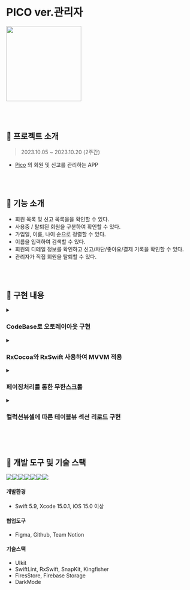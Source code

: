 # PICO ver.관리자


<img src = "https://github.com/HANLeeeee/Pico.admin/assets/74815957/51b4373a-406b-42b5-854f-674f312a6f95" width=200>


<br/><br/>

## 📌 프로젝트 소개
> 2023.10.05 ~ 2023.10.20 (2주간) <br/>
- [Pico](https://github.com/HANLeeeee/Pico) 의 회원 및 신고를 관리하는 APP

<br/><br/>

## 📌 기능 소개
- 회원 목록 및 신고 목록을을 확인할 수 있다.
- 사용중 / 탈퇴된 회원을 구분하여 확인할 수 있다.
- 가입일, 이름, 나이 순으로 정렬할 수 있다.
- 이름을 입력하여 검색할 수 있다.
- 회원의 디테일 정보를 확인하고 신고/차단/좋아요/결제 기록을 확인할 수 있다.
- 관리자가 직접 회원을 탈퇴할 수 있다.


<br/><br/>


##  📌 구현 내용
<details>
<summary><h3>CodeBase로 오토레이아웃 구현</h3></summary>
  
- Snapkit 라이브러리 사용하여 오토레이아웃을 구현하였습니다.
- 잊을 수 있는 translatesAutoresizingMaskIntoConstraints 및 isActive 를 생략하면서 간결한 코드를 작성할 수 있었습니다.
- remakeConstraints 나 updateConstraints 를 사용하여 쉽게 제약조건을 수정할 수 있었습니다.
```swift
extension AdminUserViewController {
    private func addViews() {
        view.addSubview([textFieldView, searchButton, sortedMenu, tableView])
    }
    
    private func makeConstraints() {
        let padding: CGFloat = 10
        
        textFieldView.snp.makeConstraints { make in
            make.top.equalTo(view.safeAreaLayoutGuide).offset(padding)
            make.leading.equalTo(padding)
            make.height.equalTo(40)
        }
        
        searchButton.snp.makeConstraints { make in
            make.centerY.equalTo(textFieldView)
            make.leading.equalTo(textFieldView.snp.trailing).offset(padding)
            make.width.equalTo(60)
            make.height.equalTo(35)
        }
        
        sortedMenu.snp.makeConstraints { make in
            make.centerY.equalTo(textFieldView)
            make.leading.equalTo(searchButton.snp.trailing).offset(padding)
            make.trailing.equalTo(view.safeAreaLayoutGuide).offset(-padding)
            make.width.equalTo(textFieldView.snp.height)
            make.height.equalTo(textFieldView.snp.height)
        }
        
        tableView.snp.makeConstraints { make in
            make.top.equalTo(textFieldView.snp.bottom).offset(padding)
            make.leading.trailing.bottom.equalToSuperview()
        }
    }
}
```
<br/>

</details>

<details>
<summary><h3>RxCocoa와 RxSwift 사용하여 MVVM 적용</h3></summary>
  
- ViewModelType 프로토콜을 생성했습니다.
- Input: viewDidLoad, TextField 입력, Button 클릭 등의 이벤트를 정의했습니다.
- Output: TableView reload, Label 텍스트 업데이트 등 UI 업데이트를 정의했습니다.
- Input은 뷰로 들어오는 데이터를 캡슐화하고 Output은 뷰에 보내는 데이터를 캡슐화했습니다.
```swift
protocol ViewModelType {
    associatedtype Input
    associatedtype Output
    
    func transform(input: Input) -> Output
}
```
<b>ViewController</b>
- ViewModel에서 ViewModelType 프로토콜을 채택하여 Input, Output 구조를 사용했습니다.
- merge를 사용하여 여러개의 옵저버블을 하나로 합쳐 하나의 옵저버블을 방출하였습니다.
- combineLatest을 사용하여 userListType, sortedType과 merged의 최신 상태를 결합하여 방출하였습니다.
```swift
final class AdminUserViewModel: ViewModelType {
    
    struct Input {
        let viewDidLoad: Observable<Void>
        // ...(중략)
    }
    
    struct Output {
        let resultToViewDidLoad: Observable<[User]>
        // ...(중략)
    }
    
    func transform(input: Input) -> Output {
        let merged = Observable.merge(input.viewDidLoad, input.viewWillAppear)
        
        let responseViewDidLoad = Observable.combineLatest(input.userListType, input.sortedType, merged)
            .withUnretained(self)
            .flatMap { (viewModel, value) -> Observable<([User], DocumentSnapshot?)> in
                let (userListType, sortedType, _) = value
                return FirestoreService.shared.loadDocumentRx(collectionId: userListType.collectionId, dataType: User.self, orderBy: sortedType.orderBy, itemsPerPage: viewModel.itemsPerPage, lastDocumentSnapshot: nil)
            }
            .withUnretained(self)
            .map { viewModel, usersAndSnapshot in
                let (users, snapShot) = usersAndSnapshot
                viewModel.userList.removeAll()
                viewModel.lastDocumentSnapshot = snapShot
                viewModel.userList = users
                return viewModel.userList
            }
        // ...(중략)

        return Output(
            resultToViewDidLoad: responseViewDidLoad,
            // ...(중략)
        )
    }
}
```
<b>ViewModel</b>
- bind를 통해 ViewController와 ViewModel 사이의 상호작용을 설정했습니다.
- ViewController에서 dispose를 하여 하나의 데이터 스트림으로 연결했습니다.
```swift
private func bind() {
    let input = AdminUserViewModel.Input(
        viewDidLoad: viewDidLoadPublisher.asObservable(),
        // ...(중략)

    )
    let output = viewModel.transform(input: input)

    // ...(중략)

    output.needToReload
        .withUnretained(self)
        .subscribe(onNext: { viewController, _ in
            viewController.tableView.reloadData()
        })
        .disposed(by: disposeBag)
}
```



</details>

<details>
<summary><h3>페이징처리를 통한 무한스크롤</h3></summary>
  
- orderBy 튜플을 통해 0번째 요소 기준으로 내림차순/오름차순을 결정하고 페이지당 itemsPerPage 수로 가져올 항목을 제한하여 쿼리를 설정했습니다.
- DocumentSnapshot을 통해 쿼리에 이전 페이지의 마지막 문서 후부터 시작하도록 설정하여 페이지별로 데이터를 가져오게 했습니다.
- DispatchQueue.global().async를 사용하여 메소드를 호출하여 데이터를 가져오는 작업을 비동기 처리했습니다.
```swift
private func loadNextPage(collectionId: Collections, orderBy: (String, Bool)) -> Observable<[User]> {
    let dbRef = Firestore.firestore()
    var query = dbRef.collection(collectionId.name)
        .order(by: orderBy.0, descending: orderBy.1)
        .limit(to: itemsPerPage)
    
    if let lastSnapshot = lastDocumentSnapshot {
        query = query.start(afterDocument: lastSnapshot)
    }
    
    return Observable.create { [weak self] emitter in
        guard let self = self else { return Disposables.create()}
        
        DispatchQueue.global().async {
            // ...(중략)
                
                lastDocumentSnapshot = documents.last
                
                for document in documents {
                    if let data = try? document.data(as: User.self) {
                        userList.append(data)
                    }
                }
                emitter.onNext(userList)
            }
        }
        return Disposables.create()
    }
}
```

</details>


<details>
<summary><h3>컬럭션뷰셀에 따른 테이블뷰 섹션 리로드 구현</h3></summary>

- 테이블뷰셀에 컬렉션뷰를 구현하여 카테고리를 구현했습니다.
- 처음에는 컬렉션뷰가 클릭되었을 때 onNext를 보내고 테이블뷰가 dequeue될 때 subscribe하는 형식으로 진행했습니다.
- 하지만 테이블뷰셀이 dequeue를 할 때마다 매번 subscribe가 호출되어 새로운 스트림이 매번 중첩되는 것이 문제였습니다.
- 따라서 이를 해결하기 위해서 PublishSubject를 ViewController에서 생성 후 컬렉션뷰에 주입하고 이벤트는 ViewController에서 처리할 수 있게 했습니다.
```swift
case .recordHeader:
    let cell = tableView.dequeueReusableCell(forIndexPath: indexPath, cellType: RecordHeaderTableViewCell.self)
    cell.config(publisher: cellRecordTypePublish)
    cell.selectionStyle = .none
    return cell

case .record:
    let cell = tableView.dequeueReusableCell(forIndexPath: indexPath, cellType: AdminUserTableViewCell.self)    
    switch currentRecordType {
    case .report: // ...(중략)
    case .block: // ...(중략)
    case .like: // ...(중략)
    case .payment: // ...(중략)
    }
    return cell
```

```swift
func collectionView(_ collectionView: UICollectionView, didSelectItemAt indexPath: IndexPath) {
    selectedCellIndex = indexPath.row
    collectionView.reloadData()
    
    guard let recordType = RecordType.allCases[safe: selectedCellIndex] else { return }
    collectionViewPublish?.onNext(recordType)
}
```


</details>


<br/><br/>

## 📌 개발 도구 및 기술 스택
<img src="https://img.shields.io/badge/swift-F05138?style=for-the-badge&logo=swift&logoColor=white"><img src="https://img.shields.io/badge/xcode-147EFB?style=for-the-badge&logo=xcode&logoColor=white"><img src="https://img.shields.io/badge/figma-F24E1E?style=for-the-badge&logo=figma&logoColor=white"><img src="https://img.shields.io/badge/github-181717?style=for-the-badge&logo=github&logoColor=white"><img src="https://img.shields.io/badge/Notion-000000?style=for-the-badge&logo=notion&logoColor=black"><img src="https://img.shields.io/badge/UIKit-2396F3?style=for-the-badge&logo=UIKit&logoColor=white"><img src="https://img.shields.io/badge/firebase-FFCA28?style=for-the-badge&logo=firebase&logoColor=white">
#### 개발환경
- Swift 5.9, Xcode 15.0.1, iOS 15.0 이상
#### 협업도구
- Figma, Github, Team Notion
#### 기술스택
- UIkit
- SwiftLint, RxSwift, SnapKit, Kingfisher
- FiresStore, Firebase Storage
- DarkMode


